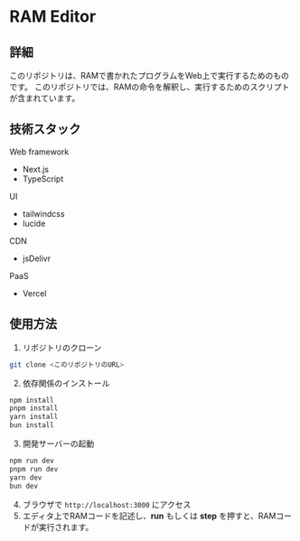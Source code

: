 # RAM Editor

## 詳細
このリポジトリは、RAMで書かれたプログラムをWeb上で実行するためのものです。
このリポジトリでは、RAMの命令を解釈し、実行するためのスクリプトが含まれています。

## 技術スタック
Web framework
- Next.js
- TypeScript

UI
- tailwindcss
- lucide

CDN
- jsDelivr

PaaS
- Vercel

## 使用方法
1. リポジトリのクローン
```bash
git clone <このリポジトリのURL>
```
2. 依存関係のインストール
```bash
npm install
pnpm install
yarn install
bun install
```

3. 開発サーバーの起動
```bash
npm run dev
pnpm run dev
yarn dev
bun dev
```
4. ブラウザで `http://localhost:3000` にアクセス
5. エディタ上でRAMコードを記述し、__run__ もしくは __step__ を押すと、RAMコードが実行されます。
